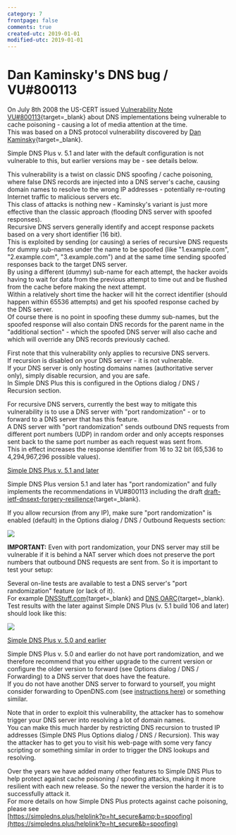 ```yaml
---
category: 7
frontpage: false
comments: true
created-utc: 2019-01-01
modified-utc: 2019-01-01
---
```

# Dan Kaminsky's DNS bug / VU#800113

On July 8th 2008 the US-CERT issued [Vulnerability Note VU#800113](http://www.kb.cert.org/vuls/id/800113){target=_blank} about DNS implementations being vulnerable to cache poisoning - causing a lot of media attention at the time.  
This was based on a DNS protocol vulnerability discovered by [Dan Kaminsky](http://www.doxpara.com/){target=_blank}.

Simple DNS Plus v. 5.1 and later with the default configuration is not vulnerable to this, but earlier versions may be - see details below.

This vulnerability is a twist on classic DNS spoofing / cache poisoning, where false DNS records are injected into a DNS server's cache, causing domain names to resolve to the wrong IP addresses - potentially re-routing Internet traffic to malicious servers etc.  
This class of attacks is nothing new - Kaminsky's variant is just more effective than the classic approach (flooding DNS server with spoofed responses).  
Recursive DNS servers generally identify and accept response packets based on a very short identifier (16 bit).  
This is exploited by sending (or causing) a series of recursive DNS requests for dummy sub-names under the name to be spoofed (like "1.example.com", "2.example.com", "3.example.com") and at the same time sending spoofed responses back to the target DNS server.  
By using a different (dummy) sub-name for each attempt, the hacker avoids having to wait for data from the previous attempt to time out and be flushed from the cache before making the next attempt.  
Within a relatively short time the hacker will hit the correct identifier (should happen within 65536 attempts) and get his spoofed response cached by the DNS server.  
Of course there is no point in spoofing these dummy sub-names, but the spoofed response will also contain DNS records for the parent name in the "additional section" - which the spoofed DNS server will also cache and which will override any DNS records previously cached.

First note that this vulnerability only applies to recursive DNS servers.  
If recursion is disabled on your DNS server - it is not vulnerable.  
If your DNS server is only hosting domains names (authoritative server only), simply disable recursion, and you are safe.  
In Simple DNS Plus this is configured in the Options dialog / DNS / Recursion section.

For recursive DNS servers, currently the best way to mitigate this vulnerability is to use a DNS server with "port randomization" - or to forward to a DNS server that has this feature.  
A DNS server with "port randomization" sends outbound DNS requests from different port numbers (UDP) in random order and only accepts responses sent back to the same port number as each request was sent from.  
This in effect increases the response identifier from 16 to 32 bit (65,536 to 4,294,967,296 possible values).

<u>Simple DNS Plus v. 5.1 and later</u>

Simple DNS Plus version 5.1 and later has "port randomization" and fully implements the recommendations in VU#800113 including the draft [draft-ietf-dnsext-forgery-resilience](http://tools.ietf.org/html/draft-ietf-dnsext-forgery-resilience){target=_blank}.

If you allow recursion (from any IP), make sure "port randomization" is enabled (default) in the Options dialog / DNS / Outbound Requests section:

![](img/29/1.png)

**IMPORTANT:** Even with port randomization, your DNS server may still be vulnerable if it is behind a NAT server which does not preserve the port numbers that outbound DNS requests are sent from. So it is important to test your setup:

Several on-line tests are available to test a DNS server's "port randomization" feature (or lack of it).  
For example [DNSStuff.com](http://member.dnsstuff.com/tools/vu800113.php){target=_blank} and [DNS OARC](https://www.dns-oarc.net/oarc/services/dnsentropy){target=_blank}.  
Test results with the later against Simple DNS Plus (v. 5.1 build 106 and later) should look like this:

![](img/29/2.png)

<u>Simple DNS Plus v. 5.0 and earlier</u>

Simple DNS Plus v. 5.0 and earlier do not have port randomization, and we therefore recommend that you either upgrade to the current version or configure the older version to forward (see Options dialog / DNS / Forwarding) to a DNS server that does have the feature.  
If you do not have another DNS server to forward to yourself, you might consider forwarding to OpenDNS.com (see [instructions here](/kb/128/using-opendns_com-with-simple-dns-plus)) or something similar.

Note that in order to exploit this vulnerability, the attacker has to somehow trigger your DNS server into resolving a lot of domain names.  
You can make this much harder by restricting DNS recursion to trusted IP addresses (Simple DNS Plus Options dialog / DNS / Recursion). This way the attacker has to get you to visit his web-page with some very fancy scripting or something similar in order to trigger the DNS lookups and resolving.

Over the years we have added many other features to Simple DNS Plus to help protect against cache poisoning / spoofing attacks, making it more resilient with each new release. So the newer the version the harder it is to successfully attack it.  
For more details on how Simple DNS Plus protects against cache poisoning, please see  
[https://simpledns.plus/helplink?p=ht_secure&amp;b=spoofing](https://simpledns.plus/helplink?p=ht_secure&b=spoofing)

